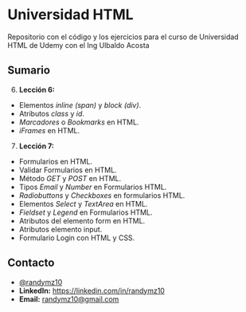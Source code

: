 # Universidad HTML

Repositorio con el código y los ejercicios para el curso de Universidad HTML de Udemy con el Ing Ulbaldo Acosta

## Sumario

6. **Lección 6:** 
- Elementos _inline (span)_ y _block (div)_.
- Atributos _class_ y _id_.
- _Marcadores_ o _Bookmarks_ en HTML.
- _iFrames_ en HTML.

7. **Lección 7:**
- Formularios en HTML.
- Validar Formularios en HTML.
- Método _GET_ y _POST_ en HTML.
- Tipos _Email_ y _Number_ en Formularios HTML.
- _Radiobuttons_ y _Checkboxes_ en formularios HTML.
- Elementos _Select_ y _TextArea_ en HTML.
- _Fieldset_ y _Legend_ en Formularios HTML.
- Atributos del elemento form en HTML.
- Atributos elemento input.
- Formulario Login con HTML y CSS.

## Contacto

- [@randymz10](https://github.com/randymz10)
- **LinkedIn:** https://linkedin.com/in/randymz10
- **Email:** randymz10@gmail.com 